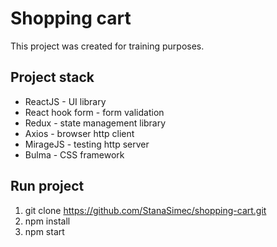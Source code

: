 # Shopping cart
This project was created for training purposes. 

## Project stack
* ReactJS - UI library
* React hook form - form validation
* Redux - state management library
* Axios - browser http client
* MirageJS - testing http server
* Bulma - CSS framework

## Run project

1. git clone https://github.com/StanaSimec/shopping-cart.git
1. npm install
1. npm start
